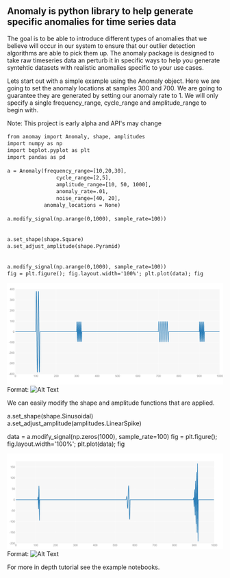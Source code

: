 
## Anomaly is python library to help generate specific anomalies for time series data

The goal is to be able to introduce different types of anomalies that we believe will occur in our system to ensure that our outlier detection algorithms are able to pick them up. The anomaly package is designed to take raw timeseries data an perturb it in specific ways to help you generate syntehtic datasets with realistic anomalies specific to your use cases. 

Lets start out with a simple example using the Anomaly object. Here we are going to set the anomaly locations at samples 300 and 700. We are going to guarantee they are generated by setting our anomaly rate to 1. We will only specify a single frequency_range, cycle_range and amplitude_range to begin with.

Note: This project is early alpha and API's may change

    from anomay import Anomaly, shape, amplitudes
    import numpy as np
    import bqplot.pyplot as plt
    import pandas as pd

    a = Anomaly(frequency_range=[10,20,30], 
                    cycle_range=[2,5],
                    amplitude_range=[10, 50, 1000],
                    anomaly_rate=.01,
                    noise_range=[40, 20],
                anomaly_locations = None)

    a.modify_signal(np.arange(0,1000), sample_rate=100))


    a.set_shape(shape.Square)
    a.set_adjust_amplitude(shape.Pyramid)


    a.modify_signal(np.arange(0,1000), sample_rate=100))
    fig = plt.figure(); fig.layout.width='100%'; plt.plot(data); fig


![GitHub Logo](/images/anomaly.png)
Format: ![Alt Text](url)

We can easily modify the shape and amplitude functions that are applied.



a.set_shape(shape.Sinusoidal)
a.set_adjust_amplitude(amplitudes.LinearSpike)

data = a.modify_signal(np.zeros(1000), sample_rate=100)
fig = plt.figure(); fig.layout.width='100%'; plt.plot(data); fig


![GitHub Logo](/images/anomaly2.png)
Format: ![Alt Text](url)

For more in depth tutorial see the example notebooks.
